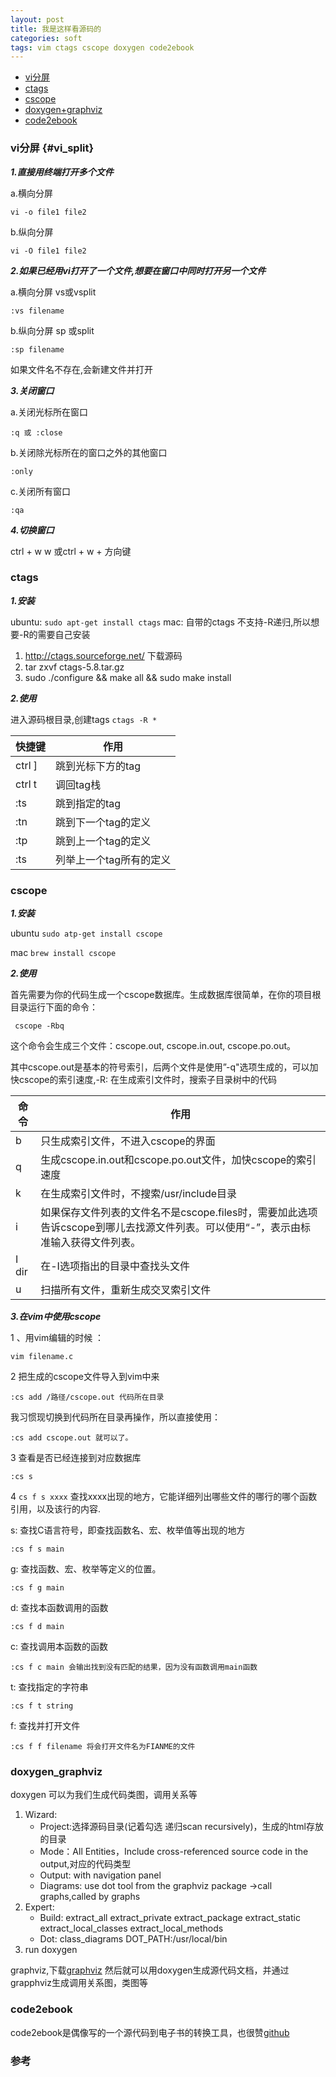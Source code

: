 ```yaml
---
layout: post
title: 我是这样看源码的
categories: soft
tags: vim ctags cscope doxygen code2ebook
---
```


*   [vi分屏](#vi_split)
*   [ctags](#ctags)
*   [cscope](#cscope)
*   [doxygen+graphviz](#doxygen_graphviz)
*   [code2ebook](#code2ebook)

### vi分屏 {#vi_split}

***1.直接用终端打开多个文件***

a.横向分屏
    
    vi -o file1 file2
    
b.纵向分屏
    
    vi -O file1 file2

***2.如果已经用vi打开了一个文件,想要在窗口中同时打开另一个文件***

a.横向分屏 vs或vsplit
    
    :vs filename
    
b.纵向分屏 sp 或split
    
    :sp filename

如果文件名不存在,会新建文件并打开

***3.关闭窗口***

a.关闭光标所在窗口
    
    :q 或 :close
    
b.关闭除光标所在的窗口之外的其他窗口

    :only

c.关闭所有窗口
    
    :qa

***4.切换窗口***

ctrl + w w 或ctrl + w + 方向键

### ctags 

***1.安装*** 

ubuntu: `sudo apt-get install ctags`
mac: 自带的ctags 不支持-R递归,所以想要-R的需要自己安装

1.  http://ctags.sourceforge.net/  下载源码
2.  tar zxvf ctags-5.8.tar.gz
3.  sudo ./configure && make all && sudo make install

***2.使用*** 

进入源码根目录,创建tags `ctags -R *`

|快捷键|作用|
|---|---|
|ctrl ] |跳到光标下方的tag|
|ctrl t |调回tag栈|
|:ts <tag> <RET> |跳到指定的tag|
|:tn| 跳到下一个tag的定义|
|:tp| 跳到上一个tag的定义|
|:ts| 列举上一个tag所有的定义|

### cscope

***1.安装***

ubuntu `sudo atp-get install cscope`

mac `brew install cscope`

***2.使用***

首先需要为你的代码生成一个cscope数据库。生成数据库很简单，在你的项目根目录运行下面的命令： 

     cscope -Rbq 

这个命令会生成三个文件：cscope.out, cscope.in.out, cscope.po.out。

其中cscope.out是基本的符号索引，后两个文件是使用”-q"选项生成的，可以加快cscope的索引速度,-R: 在生成索引文件时，搜索子目录树中的代码

|命令|作用|
|--|--|
|b| 只生成索引文件，不进入cscope的界面|
|q|生成cscope.in.out和cscope.po.out文件，加快cscope的索引速度
|k| 在生成索引文件时，不搜索/usr/include目录
|i| 如果保存文件列表的文件名不是cscope.files时，需要加此选项告诉cscope到哪儿去找源文件列表。可以使用“-”，表示由标准输入获得文件列表。
|I dir| 在-I选项指出的目录中查找头文件
|u| 扫描所有文件，重新生成交叉索引文件

***3.在vim中使用cscope***

1 、用vim编辑的时候 ： 

    vim filename.c 

2 把生成的cscope文件导入到vim中来 

    :cs add /路径/cscope.out 代码所在目录 

我习惯现切换到代码所在目录再操作，所以直接使用： 

    :cs add cscope.out 就可以了。

3 查看是否已经连接到对应数据库 

    :cs s

4 `cs f s xxxx` 查找xxxx出现的地方，它能详细列出哪些文件的哪行的哪个函数引用，以及该行的内容. 

s: 查找C语言符号，即查找函数名、宏、枚举值等出现的地方

    :cs f s main
g: 查找函数、宏、枚举等定义的位置。

    :cs f g main
d: 查找本函数调用的函数

    :cs f d main
c: 查找调用本函数的函数

    :cs f c main 会输出找到没有匹配的结果，因为没有函数调用main函数
t: 查找指定的字符串

    :cs f t string
f: 查找并打开文件

    :cs f f filename 将会打开文件名为FIANME的文件

### doxygen_graphviz

doxygen 可以为我们生成代码类图，调用关系等

1. Wizard: 
   * Project:选择源码目录(记着勾选 递归scan recursively)，生成的html存放的目录
   * Mode：All Entities，Include cross-referenced source code in the output,对应的代码类型
   * Output: with navigation panel
   * Diagrams: use dot tool from the graphviz package  ->call graphs,called by graphs
2. Expert:
   * Build: extract_all extract_private extract_package extract_static extract_local_classes extract_local_methods
   * Dot: class_diagrams DOT_PATH:/usr/local/bin
3. run doxygen

graphviz,下载[graphviz](http://www.graphviz.org/Download..php)
然后就可以用doxygen生成源代码文档，并通过grapphviz生成调用关系图，类图等

### code2ebook

code2ebook是偶像写的一个源代码到电子书的转换工具，也很赞[github](https://github.com/agentzh/code2ebook)

### 参考
